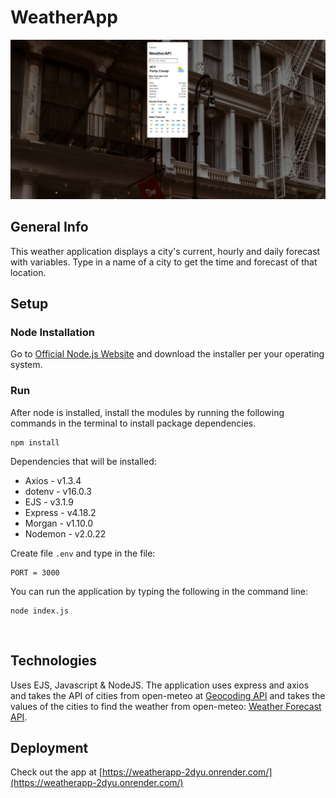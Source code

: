 # WeatherApp
![screenshot](/public/screenshot2.png)

## General Info
This weather application displays a city's current, hourly and daily forecast with variables. Type in a name of a city to get the time and forecast of that location.

## Setup

### Node Installation
Go to [Official Node.js Website](https://nodejs.org) and download the installer per your operating system.

### Run
After node is installed, install the modules by running the following commands in the terminal to install package dependencies.
```
npm install
```
Dependencies that will be installed:<br>
- Axios - v1.3.4
- dotenv - v16.0.3
- EJS - v3.1.9
- Express - v4.18.2
- Morgan - v1.10.0
- Nodemon - v2.0.22

Create file `.env` and type in the file:
```
PORT = 3000
```
You can run the application by typing the following in the command line:
```
node index.js
```
<br>

## Technologies
Uses EJS, Javascript & NodeJS.
The application uses express and axios and takes the API of cities from open-meteo at [Geocoding API](https://open-meteo.com/en/docs/geocoding-api) and takes the values of the cities to find the weather from open-meteo: [Weather Forecast API](https://open-meteo.com/en/docs#api_form).

## Deployment
Check out the app at [https://weatherapp-2dyu.onrender.com/](https://weatherapp-2dyu.onrender.com/)